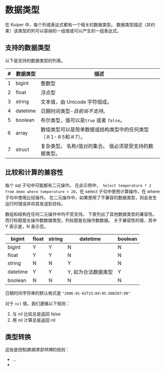 # 数据类型

在 Kuiper 中，每个列或表达式都有一个相关的数据类型。 数据类型描述（并约束）该类型的列可以容纳的一组值或可以产生的一组表达式。



## 支持的数据类型

以下是支持的数据类型的列表。

| #    | 数据类型 | 描述                                                         |
| ---- | -------- | ------------------------------------------------------------ |
| 1    | bigint   | 整数型                                                       |
| 2    | float    | 浮点型                                                       |
| 3    | string   | 文本值，由 Unicode 字符组成。                                |
| 4    | datetime | 日期时间类型-*目前尚不支持*。                                |
| 5    | boolean  | 布尔类型，值可以是`true` 或者 `false`。                      |
| 6    | array    | 数组类型可以是简单数据或结构类型中的任何类型（＃1-＃5和＃7）。 |
| 7    | struct   | 复杂类型。 名称/值对的集合。 值必须是受支持的数据类型。      |

## 比较和计算的兼容性

每个 sql 子句中可能都有二元操作。 在此示例中，` Select temperature * 2 from demo where temperature > 20`，在 select 子句中使用计算操作，在 where 子句中使用比较操作。 在二元操作中，如果使用了不兼容的数据类型，则会发生运行时错误并将其发送到目标。

数组和结构在任何二元操作中均不受支持。 下表列出了其他数据类型的兼容性。 而行标题是左操作数数据类型，列标题是右操作数数据。 关于兼容性的值，其中 Y 表示是，N 表示否。

| bigint   | float | string | datetime            | boolean |
| -------- | ----- | ------ | ------------------- | ------- |
| bigint   | Y     | Y      | N                   | N       |
| float    | Y     | Y      | N                   | N       |
| string   | N     | N      | Y                   | N       |
| datetime | Y     | Y      | Y, 如为合法数据类型 | Y       |
| boolean  | N     | N      | N                   | N       |

日期时间字符串的默认格式是 `"2006-01-02T15:04:05.000Z07:00"`

对于 `nil` 值，我们遵循以下规则：

1. 与 nil 比较总是返回 false
2. 用 nil 计算总是返回 nil

## 类型转换

这些是控制*数据类型转换*的规则：

- ...
- 


